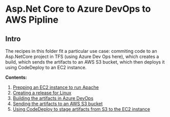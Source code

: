 # Asp.Net Core to Azure DevOps to AWS Pipline

## Intro

The recipes in this folder fit a particular use case: commiting code to an Asp.NetCore project in TFS (using Azure Dev Ops here), 
which creates a build, which sends the artifacts to an AWS S3 bucket, which then deploys it using CodeDeploy to an EC2 instance.

__Contents:__


1. [Prepping an EC2 instance to run Apache]()
1. [Creating a release for Linux]()
1. [Building the artifacts in Azure DevOps]()
1. [Sending the artifacts to an AWS S3 bucket]()
1. [Using CodeDeploy to stage artifacts from S3 to the EC2 instance]()

